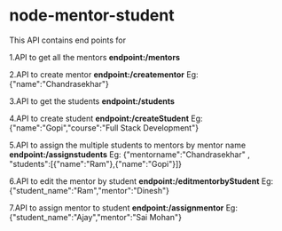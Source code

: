 # node-mentor-student

This API contains end points for 

1.API to get all the mentors **endpoint:/mentors**


2.API to create mentor **endpoint:/creatementor**
Eg: {"name":"Chandrasekhar"}


3.API to get the students **endpoint:/students**


4.API to create student **endpoint:/createStudent**
Eg: {"name":"Gopi","course":"Full Stack Development"}


5.API to assign the  multiple students to mentors by mentor name **endpoint:/assignstudents**
Eg: {"mentorname":"Chandrasekhar" , "students":[{"name":"Ram"},{"name":"Gopi"}]}


6.API to edit the mentor by student **endpoint:/editmentorbyStudent**
Eg: {"student_name":"Ram","mentor":"Dinesh"}


7.API to assign mentor to student **endpoint:/assignmentor**
Eg: {"student_name":"Ajay","mentor":"Sai Mohan"}
